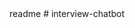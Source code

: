 <snippet>
  <content><![CDATA[
# ${1:Chatbot}
A chatbot that is able to talk about my work experience and concepts mentioned in the "Additional" part of my resume.
It uses techniques like stemmer and bag of words.
It's powered by a simple multi-layer neural network. The 2 hidden layers have 8 neurons and use relu as activation.
The output layer produces the outputs using softmax.
Gradients are calculated using crossentropy loss.
The bot understands context, provided in the greeting and goodbye tags of this dataset.
## Installation
git clone/download this project
pip3 install -r requirements.txt in your virtualenv
## Usage
This project is divided in two parts.
The first part(train) is responsible for training, the second one(test) can be used to chat with.
]]></content>
  <tabTrigger>readme</tabTrigger>
</snippet># interview-chatbot

